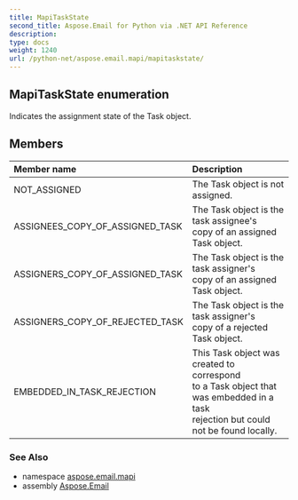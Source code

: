 ```yaml
---
title: MapiTaskState
second_title: Aspose.Email for Python via .NET API Reference
description: 
type: docs
weight: 1240
url: /python-net/aspose.email.mapi/mapitaskstate/
---
```


## MapiTaskState enumeration

Indicates the assignment state of the Task object.

## Members
| Member name | Description |
| :- | :- |
|NOT_ASSIGNED|The Task object is not assigned.|
|ASSIGNEES_COPY_OF_ASSIGNED_TASK|The Task object is the task assignee's<br/>             copy of an assigned Task object.|
|ASSIGNERS_COPY_OF_ASSIGNED_TASK|The Task object is the task assigner's <br/>            copy of an assigned Task object.|
|ASSIGNERS_COPY_OF_REJECTED_TASK|The Task object is the task assigner's <br/>            copy of a rejected Task object.|
|EMBEDDED_IN_TASK_REJECTION|This Task object was created to correspond <br/>            to a Task object that was embedded in a task <br/>            rejection but could not be found locally.|

### See Also

* namespace [aspose.email.mapi](/email/python-net/aspose.email.mapi/)
* assembly [Aspose.Email](/email/python-net/)


